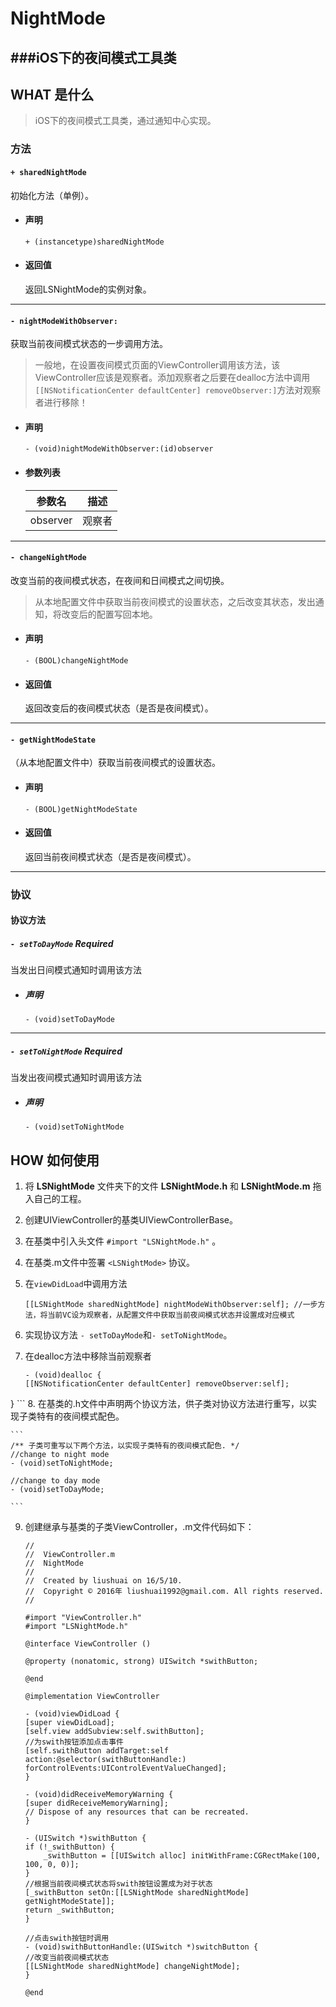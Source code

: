 # NightMode
###iOS下的夜间模式工具类
-----

## WHAT 是什么

> iOS下的夜间模式工具类，通过通知中心实现。

### 方法

#### ` + sharedNightMode `

初始化方法（单例）。

* #### 声明

	```
	+ (instancetype)sharedNightMode
	```
	
* #### 返回值

	返回LSNightMode的实例对象。
	
----

#### ` - nightModeWithObserver: `

获取当前夜间模式状态的一步调用方法。

> 一般地，在设置夜间模式页面的ViewController调用该方法，该ViewController应该是观察者。添加观察者之后要在dealloc方法中调用 ` [[NSNotificationCenter defaultCenter] removeObserver:] `方法对观察者进行移除！

* #### 声明

	```
	- (void)nightModeWithObserver:(id)observer
	```

* #### 参数列表

	| 参数名 | 描述 |
	| ------------ | ------------- |
	| observer | 观察者 |
	
----

#### ` - changeNightMode `

改变当前的夜间模式状态，在夜间和日间模式之间切换。

> 从本地配置文件中获取当前夜间模式的设置状态，之后改变其状态，发出通知，将改变后的配置写回本地。

* #### 声明

	```
	- (BOOL)changeNightMode
	```

* #### 返回值

	返回改变后的夜间模式状态（是否是夜间模式）。
	
----
	
#### ` - getNightModeState `
（从本地配置文件中）获取当前夜间模式的设置状态。

* #### 声明

	```
	- (BOOL)getNightModeState
	
	```
	
* #### 返回值
	返回当前夜间模式状态（是否是夜间模式）。

----	

### 协议

#### 协议方法

##### ` - setToDayMode ` *Required*

当发出日间模式通知时调用该方法

* ##### 声明
	
	```
	- (void)setToDayMode
	```
----

##### ` - setToNightMode ` *Required*

当发出夜间模式通知时调用该方法

* ##### 声明
	
	```
	- (void)setToNightMode
	```

## HOW 如何使用

1. 将 **LSNightMode** 文件夹下的文件 **LSNightMode.h** 和 **LSNightMode.m** 拖入自己的工程。 
2. 创建UIViewController的基类UIViewControllerBase。
3. 在基类中引入头文件 `#import "LSNightMode.h"` 。
4. 在基类.m文件中签署 `<LSNightMode>` 协议。
5. 在`viewDidLoad`中调用方法

	```
	[[LSNightMode sharedNightMode] nightModeWithObserver:self]; //一步方法，将当前VC设为观察者，从配置文件中获取当前夜间模式状态并设置成对应模式
	
	```
6. 实现协议方法 `- setToDayMode`和`- setToNightMode`。
7. 在dealloc方法中移除当前观察者

	```
	- (void)dealloc {
    [[NSNotificationCenter defaultCenter] removeObserver:self];
}
	```
8. 在基类的.h文件中声明两个协议方法，供子类对协议方法进行重写，以实现子类特有的夜间模式配色。

	```
	/** 子类可重写以下两个方法，以实现子类特有的夜间模式配色. */
	//change to night mode
	- (void)setToNightMode;

	//change to day mode
	- (void)setToDayMode;
	
	```
9. 创建继承与基类的子类ViewController，.m文件代码如下：
	
	```
	//
	//  ViewController.m
	//  NightMode
	//
	//  Created by liushuai on 16/5/10.
	//  Copyright © 2016年 liushuai1992@gmail.com. All rights reserved.
	//

	#import "ViewController.h"
	#import "LSNightMode.h"

	@interface ViewController ()

	@property (nonatomic, strong) UISwitch *swithButton;

	@end

	@implementation ViewController

	- (void)viewDidLoad {
    [super viewDidLoad];
    [self.view addSubview:self.swithButton];
    //为swith按钮添加点击事件
    [self.swithButton addTarget:self action:@selector(swithButtonHandle:) forControlEvents:UIControlEventValueChanged];
	}

	- (void)didReceiveMemoryWarning {
    [super didReceiveMemoryWarning];
    // Dispose of any resources that can be recreated.
	}

	- (UISwitch *)swithButton {
    if (!_swithButton) {
        _swithButton = [[UISwitch alloc] initWithFrame:CGRectMake(100, 100, 0, 0)];
    }
    //根据当前夜间模式状态将swith按钮设置成为对于状态
    [_swithButton setOn:[[LSNightMode sharedNightMode] getNightModeState]];
    return _swithButton;
	}

	//点击swith按钮时调用
	- (void)swithButtonHandle:(UISwitch *)switchButton {
    //改变当前夜间模式状态
    [[LSNightMode sharedNightMode] changeNightMode];
	}

	@end

	```
	